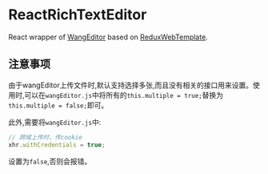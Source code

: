 # ReactRichTextEditor
React wrapper of [WangEditor](https://github.com/wangfupeng1988/wangEditor) based on [ReduxWebTemplate](https://github.com/ZhuGongpu/CodeSnippets/tree/master/ReduxWebTemplate).


## 注意事项

由于wangEditor上传文件时,默认支持选择多张,而且没有相关的接口用来设置。使用时,可以在`wangEditor.js`中将所有的`this.multiple = true;`替换为`this.multiple = false;`即可。


此外,需要将`wangEditor.js`中:
```js
// 跨域上传时，传cookie
xhr.withCredentials = true;
```
设置为`false`,否则会报错。